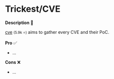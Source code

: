# Trickest/CVE

<div class="row row-cols-lg-2"><div>

**Description** 🍁

[cve](https://github.com/trickest/cve) <small>(5.9k ⭐)</small> aims to gather every CVE and their PoC.
</div><div>

**Pro** ✅

* ...

**Cons** ❌

* ...
</div></div>